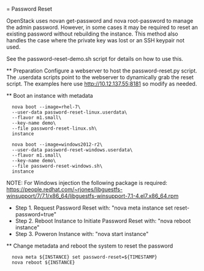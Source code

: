 = Password Reset

OpenStack uses novan get-password and nova root-password to manage the admin password. However, in some cases it may be required to reset an existing password without rebuilding the instance. This method also handles the case where the private key was lost or an SSH keypair not used. 

See the password-reset-demo.sh script for details on how to use this.

** Preparation
Configure a webserver to host the password-reset.py script. The .userdata scripts point to the webserver to dynamically grab the reset script. The examples here use http://10.12.137.55:8181 so modify as needed.

** Boot an instance with metadata

```
  nova boot --image=rhel-7\
  --user-data password-reset-linux.userdata\
  --flavor m1.small\
  --key-name demo\
  --file password-reset-linux.sh\
  instance
```

```
  nova boot --image=windows2012-r2\
  --user-data password-reset-windows.userdata\
  --flavor m1.small\
  --key-name demo\
  --file password-reset-windows.sh\
  instance
```

NOTE: For Windows injection the following package is required: 
https://people.redhat.com/~rjones/libguestfs-winsupport/7/7.1/x86_64/libguestfs-winsupport-7.1-4.el7.x86_64.rpm

* Step 1. Request Password Reset with: "nova meta instance set reset-password=true"
* Step 2. Reboot Instance to Initiate Password Reset with: "nova reboot instance"
* Step 3. Poweron Instance with: "nova start instance"

** Change metadata and reboot the system to reset the password
```
  nova meta ${INSTANCE} set password-reset=${TIMESTAMP}
  nova reboot ${INSTANCE}
```
